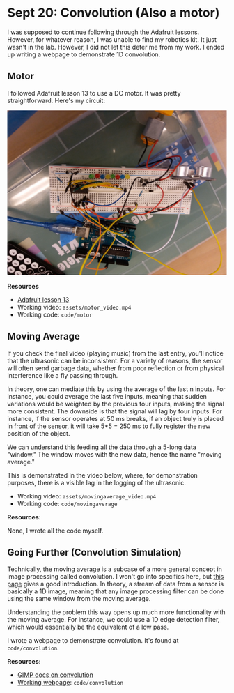 # Sept 20: Convolution (Also a motor)

I was supposed to continue following through the Adafruit lessons. However, for whatever reason, I was unable to find my robotics kit. It just wasn't in the lab. However, I did not let this deter me from my work. I ended up writing a webpage to demonstrate 1D convolution.

## Motor

I followed Adafruit lesson 13 to use a DC motor. It was pretty straightforward. Here's my circuit:

![motor circuit](./assets/motor_circuit.jpg)

**Resources**

- [Adafruit lesson 13](https://learn.adafruit.com/adafruit-arduino-lesson-13-dc-motors/)
- Working video: `assets/motor_video.mp4`
- Working code: `code/motor`

## Moving Average

If you check the final video (playing music) from the last entry, you'll notice that the ultrasonic can be inconsistent. For a variety of reasons, the sensor will often send garbage data, whether from poor reflection or from physical interference like a fly passing through.

In theory, one can mediate this by using the average of the last n inputs. For instance, you could average the last five inputs, meaning that sudden variations would be weighted by the previous four inputs, making the signal more consistent. The downside is that the signal will lag by four inputs. For instance, if the sensor operates at 50 ms breaks, if an object truly is placed in front of the sensor, it will take 5*5 = 250 ms to fully register the new position of the object.

We can understand this feeding all the data through a 5-long data "window." The window moves with the new data, hence the name "moving average."

This is demonstrated in the video below, where, for demonstration purposes, there is a visible lag in the logging of the ultrasonic.

- Working video: `assets/movingaverage_video.mp4`
- Working code: `code/movingaverage`

**Resources:**

None, I wrote all the code myself.

## Going Further (Convolution Simulation)

Technically, the moving average is a subcase of a more general concept in image processing called convolution. I won't go into specifics here, but [this page](https://docs.gimp.org/en/plug-in-convmatrix.html) gives a good introduction. In theory, a stream of data from a sensor is basically a 1D image, meaning that any image processing filter can be done using the same window from the moving average. 

Understanding the problem this way opens up much more functionality with the moving average. For instance, we could use a 1D edge detection filter, which would essentially be the equivalent of a low pass.

I wrote a webpage to demonstrate convolution. It's found at `code/convolution`.

**Resources:**

- [GIMP docs on convolution](https://docs.gimp.org/en/plug-in-convmatrix.html)
- [Working webpage](https://alan-luo.github.io/advanced-robotics-crh/journal/09-20/code/convolution/index.html): `code/convolution`
